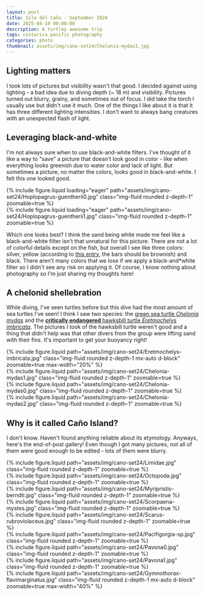 ```yaml
---
layout: post
title: Isla del Caño - September 2024
date: 2025-04-10 00:00:00
description: A turtley awesome trip  
tags: costarica pacific photography
categories: photo
thumbnail: assets/img/cano-set24/Chelonia-mydas1.jpg
---
```


## Lighting matters
I took lots of pictures but visibility wasn't that good. I decided against using lighting - a bad idea due to diving depth (~ 18 m) and visibility. Pictures turned out blurry, grainy, and sometimes out of focus. I did take the torch I usually use but didn't use it much. One of the things I like about it is that it has three different lighting intensities. I don't want to always bang creatures with an unexpected flash of light. 

## Leveraging black-and-white
I'm not always sure when to use black-and-white filters. I've thought of it like a way to "save" a picture that doesn't look good in color - like when everything looks greenish due to water color and lack of light. But sometimes a picture, no matter the colors, looks good in black-and-white. I felt this one looked good.   

<div class="row mt-3">
    <div class="col-lg mt-3 mt-md-0">
        {% include figure.liquid loading="eager" path="assets/img/cano-set24/Hoplopagrus-guentherii0.jpg" class="img-fluid rounded z-depth-1" zoomable=true %}
    </div>
    <div class="col-lg mt-3 mt-md-0">
        {% include figure.liquid loading="eager" path="assets/img/cano-set24/Hoplopagrus-guentherii1.jpg" class="img-fluid rounded z-depth-1" zoomable=true %}
    </div>
</div>

Which one looks best? I think the sand being white made me feel like a black-and-white filter isn't that unnatural for this picture. There are not a lot of colorful details except on the fish, but overall I see like three colors: silver, yellow (according to [this entry](https://biogeodb.stri.si.edu/sftep/es/thefishes/species/1311), the bars should be brownish) and black. There aren't many colors that we lose if we apply a black-and*white filter so I didn't see any risk on applying it. Of course, I know nothing about photography so I'm just sharing my thoughts here!



## A chelonid shellebration
While diving, I've seen turtles before but this dive had the most amount of sea turtles I've seen! I think I saw two species: the [green sea turtle *Chelonia mydas*](https://www.iucnredlist.org/species/220970302/220970304) and the [**critically endangered** hawksbill turtle *Eretmochelys imbricata*](https://www.iucnredlist.org/species/8005/12881238). The pictures I took of the hawksbill turtle weren't good and a thing that didn't help was that other divers from the group were lifting sand with their fins. It's important to get your buoyancy right! 

<div class="row mt-3">
    <div class="col-sm mt-3 mt-md-0">
        {% include figure.liquid path="assets/img/cano-set24/Eretmochelys-imbricata.jpg" class="img-fluid rounded z-depth-1 mx-auto d-block" zoomable=true max-width="20%" %}
    </div>
</div>

<div class="row mt-3">
    <div class="col-sm mt-3 mt-md-0">
        {% include figure.liquid path="assets/img/cano-set24/Chelonia-mydas1.jpg" class="img-fluid rounded z-depth-1" zoomable=true %}
    </div>
    <div class="col-sm mt-3 mt-md-0">
        {% include figure.liquid path="assets/img/cano-set24/Chelonia-mydas0.jpg" class="img-fluid rounded z-depth-1" zoomable=true %}
    </div>
    <div class="col-sm mt-3 mt-md-0">
        {% include figure.liquid path="assets/img/cano-set24/Chelonia-mydas2.jpg" class="img-fluid rounded z-depth-1" zoomable=true %}
    </div>
</div>


## Why is it called Caño Island?
I don't know. Haven't found anything reliable about its etymology. Anyways, here's the end-of-post gallery! Even though I got many pictures, not all of them were good enough to be edited - lots of them were blurry. 

<div class="row mt-3">
    <div class="col-sm mt-3 mt-md-0">
        {% include figure.liquid path="assets/img/cano-set24/Limidae.jpg" class="img-fluid rounded z-depth-1" zoomable=true %}
    </div>
    <div class="col-sm mt-3 mt-md-0">
        {% include figure.liquid path="assets/img/cano-set24/Octopoda.jpg" class="img-fluid rounded z-depth-1" zoomable=true %}
    </div>
</div>

<div class="row mt-3">
    <div class="col-sm mt-3 mt-md-0">
        {% include figure.liquid path="assets/img/cano-set24/Myripristis-berndti.jpg" class="img-fluid rounded z-depth-1" zoomable=true %}
    </div>
    <div class="col-sm mt-3 mt-md-0">
        {% include figure.liquid path="assets/img/cano-set24/Scorpaena-mystes.jpg" class="img-fluid rounded z-depth-1" zoomable=true %}
    </div>    
</div>

<div class="row mt-3">
    <div class="col-sm mt-3 mt-md-0">
        {% include figure.liquid path="assets/img/cano-set24/Scarus-rubroviolaceus.jpg" class="img-fluid rounded z-depth-1" zoomable=true %}
    </div>
    <div class="col-sm mt-3 mt-md-0">
        {% include figure.liquid path="assets/img/cano-set24/Pacifigorgia-sp.jpg" class="img-fluid rounded z-depth-1" zoomable=true %}
    </div>    
</div>

<div class="row mt-3">
    <div class="col-sm mt-3 mt-md-0">
        {% include figure.liquid path="assets/img/cano-set24/Pavona0.jpg" class="img-fluid rounded z-depth-1" zoomable=true %}
    </div>
    <div class="col-sm mt-3 mt-md-0">
        {% include figure.liquid path="assets/img/cano-set24/Pavona1.jpg" class="img-fluid rounded z-depth-1" zoomable=true %}
    </div>    
</div>

<div class="row mt-3">
    <div class="col-sm mt-3 mt-md-0">
        {% include figure.liquid path="assets/img/cano-set24/Gymnothorax-flavimarginatus.jpg" class="img-fluid rounded z-depth-1 mx-auto d-block" zoomable=true max-width="40%" %}
    </div>
</div>
